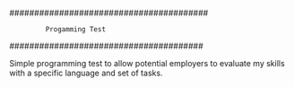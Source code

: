 ########################################

             Progamming Test

#######################################

Simple programming test to allow potential employers to evaluate my skills with a specific language and set of tasks.
